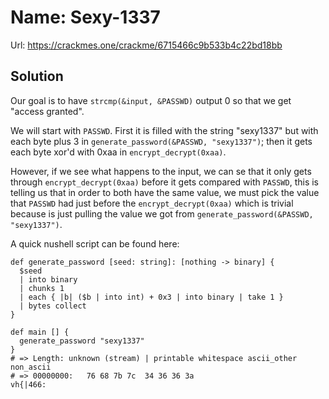 # Name: Sexy-1337
Url: https://crackmes.one/crackme/6715466c9b533b4c22bd18bb

## Solution
Our goal is to have `strcmp(&input, &PASSWD)` output 0 so that
we get "access granted".

We will start with `PASSWD`. First it is filled with the
string "sexy1337" but with each byte plus 3 in
`generate_password(&PASSWD, "sexy1337")`; then it gets
each byte xor'd with 0xaa in `encrypt_decrypt(0xaa)`.

However, if we see what happens to the input, we can se that it
only gets through `encrypt_decrypt(0xaa)` before it gets compared
with `PASSWD`, this is telling us that in order to both have the
same value, we must pick the value that `PASSWD` had just before
the `encrypt_decrypt(0xaa)` which is trivial because is just
pulling the value we got from `generate_password(&PASSWD, "sexy1337")`.

A quick nushell script can be found here:

```nu
def generate_password [seed: string]: [nothing -> binary] {
  $seed
  | into binary
  | chunks 1
  | each { |b| ($b | into int) + 0x3 | into binary | take 1 }
  | bytes collect
}

def main [] {
  generate_password "sexy1337"
}
# => Length: unknown (stream) | printable whitespace ascii_other non_ascii
# => 00000000:   76 68 7b 7c  34 36 36 3a                         vh{|466:
```
